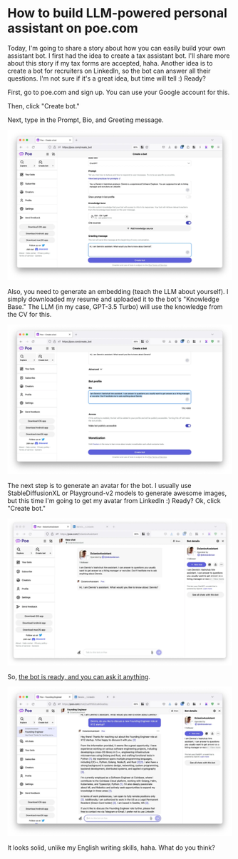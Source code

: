 # How to build LLM-powered personal assistant on poe.com

Today, I'm going to share a story about how you can easily build your own assistant bot. I first had the idea to create a tax assistant bot. I'll share more about this story if my tax forms are accepted, haha. Another idea is to create a bot for recruiters on LinkedIn, so the bot can answer all their questions. I'm not sure if it's a great idea, but time will tell :) Ready?

First, go to poe.com and sign up. You can use your Google account for this.

Then, click "Create bot."

Next, type in the Prompt, Bio, and Greeting message.

![](../img/703bcc522a32dacc1451193f46b71019.webp)

Also, you need to generate an embedding (teach the LLM about yourself). I simply downloaded my resume and uploaded it to the bot's "Knowledge Base." The LLM (in my case, GPT-3.5 Turbo) will use the knowledge from the CV for this.

![](../img/0789b52ff151fd3f777d62f21fba30c4.webp)

The next step is to generate an avatar for the bot. I usually use StableDiffusionXL or Playground-v2 models to generate awesome images, but this time I'm going to get my avatar from LinkedIn :) Ready? Ok, click "Create bot."

![](../img/4582e2e0d308058d8514fa020d36a71a.webp)

So, [the bot is ready, and you can ask it anything](https://poe.com/DzianisvAssistant).

![](../img/05ba1ef064065cdf8e081fb7820f1440.webp)

It looks solid, unlike my English writing skills, haha. What do you think?
